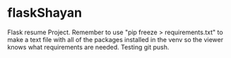 # flaskShayan
Flask resume Project. 
Remember to use "pip freeze > requirements.txt" to make a text file with all of the packages installed in the venv so the viewer knows what requirements are needed.
Testing git push.